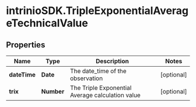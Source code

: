 # intrinioSDK.TripleExponentialAverageTechnicalValue

## Properties
Name | Type | Description | Notes
------------ | ------------- | ------------- | -------------
**dateTime** | **Date** | The date_time of the observation | [optional] 
**trix** | **Number** | The Triple Exponential Average calculation value | [optional] 


